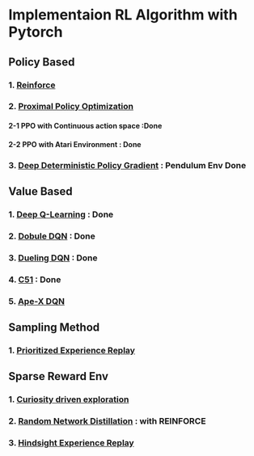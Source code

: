 

# Implementaion RL Algorithm with Pytorch

## Policy Based

### 1. [Reinforce](https://papers.nips.cc/paper/1713-policy-gradient-methods-for-reinforcement-learning-with-function-approximation.pdf)
### 2. [Proximal Policy Optimization](https://arxiv.org/pdf/1707.06347.pdf)

#### 2-1 PPO with Continuous action space :Done
#### 2-2 PPO with Atari Environment : Done

### 3. [Deep Deterministic Policy Gradient](https://arxiv.org/pdf/1509.02971.pdf) : Pendulum Env Done

## Value Based

### 1. [Deep Q-Learning](https://web.stanford.edu/class/psych209/Readings/MnihEtAlHassibis15NatureControlDeepRL.pdf) : Done
### 2. [Dobule DQN](https://arxiv.org/pdf/1509.06461.pdf) : Done
### 3. [Dueling DQN](https://arxiv.org/pdf/1511.06581.pdf) : Done
### 4. [C51](https://arxiv.org/pdf/1707.06887.pdf) : Done
### 5. [Ape-X DQN](https://openreview.net/pdf?id=H1Dy---0Z)

## Sampling Method
### 1. [Prioritized Experience Replay](https://arxiv.org/pdf/1511.05952.pdf)

## Sparse Reward Env

### 1. [Curiosity driven exploration](https://arxiv.org/pdf/1705.05363.pdf)
### 2. [Random Network Distillation](https://arxiv.org/pdf/1810.12894.pdf) : with REINFORCE
### 3. [Hindsight Experience Replay](https://arxiv.org/pdf/1707.01495.pdf)

